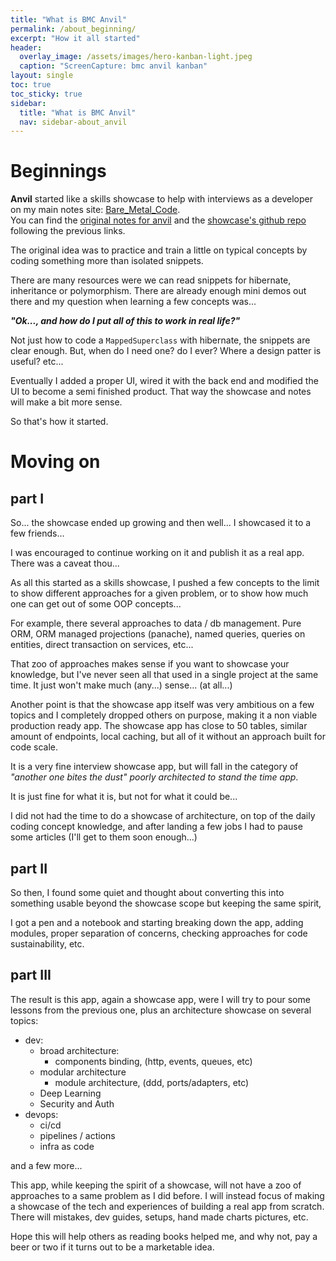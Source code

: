 ```yaml
---
title: "What is BMC Anvil"
permalink: /about_beginning/
excerpt: "How it all started"
header:
  overlay_image: /assets/images/hero-kanban-light.jpeg
  caption: "ScreenCapture: bmc anvil kanban"
layout: single
toc: true
toc_sticky: true
sidebar:
  title: "What is BMC Anvil"
  nav: sidebar-about_anvil
---
```


# Beginnings

**Anvil** started like a skills showcase to help with interviews as a developer on my main notes
site: [Bare_Metal_Code](https://www.baremetalcode.com/).<br>
You can find the [original notes for anvil](https://www.baremetalcode.com/bmc_showcase/) and
the [showcase's github repo](https://github.com/JohnnyXavier/bare-metal-flow) following the previous links.

The original idea was to practice and train a little on typical concepts by coding something more than isolated snippets.

There are many resources were we can read snippets for hibernate, inheritance or polymorphism. There are already enough mini demos out there
and my question when learning a few concepts was...

***"Ok..., and how do I put all of this to work in real life?"***

Not just how to code a `MappedSuperclass` with hibernate, the snippets are clear enough. But, when do I need one? do I ever? Where a design
patter is useful? etc...

Eventually I added a proper UI, wired it with the back end and modified the UI to become a semi finished product. That way the showcase and
notes will make a bit more sense.

So that's how it started.

# Moving on

## part I

So... the showcase ended up growing and then well... I showcased it to a few friends...

I was encouraged to continue working on it and publish it as a real app. There was a caveat thou...

As all this started as a skills showcase, I pushed a few concepts to the limit to show different approaches for a given problem, or to show
how much one can get out of some OOP concepts...

For example, there several approaches to data / db management. Pure ORM, ORM managed projections (panache), named queries, queries on
entities, direct transaction on services, etc...

That zoo of approaches makes sense if you want to showcase your knowledge, but I've never seen all that used in a single project at the same
time. It just won't make much (any...) sense... (at all...)

Another point is that the showcase app itself was very ambitious on a few topics and I completely dropped others on purpose, making it a non
viable production ready app. The showcase app has close to 50 tables, similar amount of endpoints, local caching, but all of it without an
approach built for code scale.

It is a very fine interview showcase app, but will fall in the category of *"another one bites the dust" poorly architected to stand the
time app*.

It is just fine for what it is, but not for what it could be...

I did not had the time to do a showcase of architecture, on top of the daily coding concept knowledge, and after landing a few jobs I had to
pause some articles (I'll get to them soon enough...)

## part II

So then, I found some quiet and thought about converting this into something usable beyond the showcase scope but keeping the same spirit,

I got a pen and a notebook and starting breaking down the app, adding modules, proper separation of concerns, checking approaches for code
sustainability, etc.

## part III

The result is this app, again a showcase app, were I will try to pour some lessons from the previous one, plus an architecture showcase on
several topics:

- dev:
    - broad architecture:
        - components binding, (http, events, queues, etc)
    - modular architecture
        - module architecture, (ddd, ports/adapters, etc)
    - Deep Learning
    - Security and Auth
- devops:
    - ci/cd
    - pipelines / actions
    - infra as code

and a few more...

This app, while keeping the spirit of a showcase, will not have a zoo of approaches to a same problem as I did before.
I will instead focus of making a showcase of the tech and experiences of building a real app from scratch. There will mistakes, dev guides,
setups, hand made charts pictures, etc.

Hope this will help others as reading books helped me, and why not, pay a beer or two if it turns out to be a marketable idea.